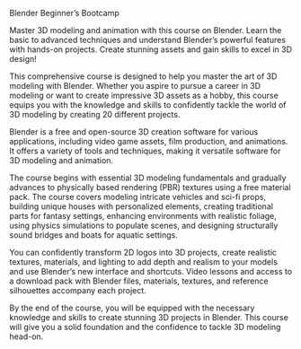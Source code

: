 Blender Beginner’s Bootcamp

Master 3D modeling and animation with this course on Blender. Learn the basic to advanced techniques and understand Blender’s powerful features with hands-on projects. Create stunning assets and gain skills to excel in 3D design!

This comprehensive course is designed to help you master the art of 3D modeling with Blender. Whether you aspire to pursue a career in 3D modeling or want to create impressive 3D assets as a hobby, this course equips you with the knowledge and skills to confidently tackle the world of 3D modeling by creating 20 different projects.

Blender is a free and open-source 3D creation software for various applications, including video game assets, film production, and animations. It offers a variety of tools and techniques, making it versatile software for 3D modeling and animation.

The course begins with essential 3D modeling fundamentals and gradually advances to physically based rendering (PBR) textures using a free material pack. The course covers modeling intricate vehicles and sci-fi props, building unique houses with personalized elements, creating traditional parts for fantasy settings, enhancing environments with realistic foliage, using physics simulations to populate scenes, and designing structurally sound bridges and boats for aquatic settings.

You can confidently transform 2D logos into 3D projects, create realistic textures, materials, and lighting to add depth and realism to your models and use Blender’s new interface and shortcuts. Video lessons and access to a download pack with Blender files, materials, textures, and reference silhouettes accompany each project.

By the end of the course, you will be equipped with the necessary knowledge and skills to create stunning 3D projects in Blender. This course will give you a solid foundation and the confidence to tackle 3D modeling head-on.

